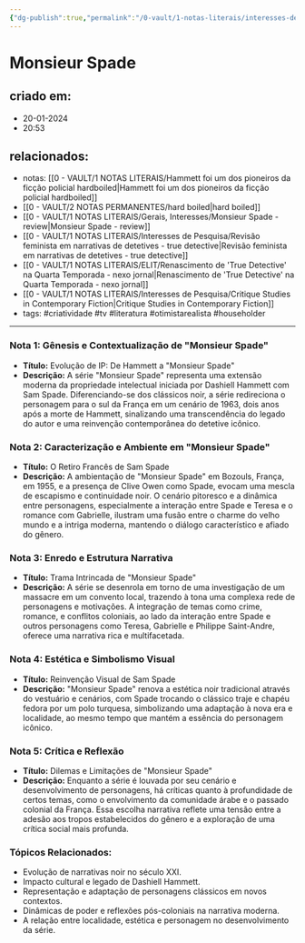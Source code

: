```yaml
---
{"dg-publish":true,"permalink":"/0-vault/1-notas-literais/interesses-de-pesquisa/monsieur-spade-genesis-e-contextualizacao/","tags":["criatividade","tv","literatura","otimistarealista","householder"],"dgHomeLink":true,"dgShowLocalGraph":true,"dgShowFileTree":true,"dgEnableSearch":true}
---
```


# Monsieur Spade

## criado em: 
- 20-01-2024
- 20:53
## relacionados:
- notas: [[0 - VAULT/1 NOTAS LITERAIS/Hammett foi um dos pioneiros da ficção policial hardboiled\|Hammett foi um dos pioneiros da ficção policial hardboiled]]
- [[0 - VAULT/2 NOTAS PERMANENTES/hard boiled\|hard boiled]]
- [[0 - VAULT/1 NOTAS LITERAIS/Gerais, Interesses/Monsieur Spade - review\|Monsieur Spade - review]]
- [[0 - VAULT/1 NOTAS LITERAIS/Interesses de Pesquisa/Revisão feminista em narrativas de detetives - true detective\|Revisão feminista em narrativas de detetives - true detective]]
- [[0 - VAULT/1 NOTAS LITERAIS/ELIT/Renascimento de 'True Detective' na Quarta Temporada - nexo jornal\|Renascimento de 'True Detective' na Quarta Temporada - nexo jornal]]
- [[0 - VAULT/1 NOTAS LITERAIS/Interesses de Pesquisa/Critique Studies in Contemporary Fiction\|Critique Studies in Contemporary Fiction]]
- tags: #criatividade #tv #literatura #otimistarealista #householder
---
### Nota 1: Gênesis e Contextualização de "Monsieur Spade"
- **Título:** Evolução de IP: De Hammett a "Monsieur Spade"
- **Descrição:** A série "Monsieur Spade" representa uma extensão moderna da propriedade intelectual iniciada por Dashiell Hammett com Sam Spade. Diferenciando-se dos clássicos noir, a série redireciona o personagem para o sul da França em um cenário de 1963, dois anos após a morte de Hammett, sinalizando uma transcendência do legado do autor e uma reinvenção contemporânea do detetive icônico.

### Nota 2: Caracterização e Ambiente em "Monsieur Spade"
- **Título:** O Retiro Francês de Sam Spade
- **Descrição:** A ambientação de "Monsieur Spade" em Bozouls, França, em 1955, e a presença de Clive Owen como Spade, evocam uma mescla de escapismo e continuidade noir. O cenário pitoresco e a dinâmica entre personagens, especialmente a interação entre Spade e Teresa e o romance com Gabrielle, ilustram uma fusão entre o charme do velho mundo e a intriga moderna, mantendo o diálogo característico e afiado do gênero.

### Nota 3: Enredo e Estrutura Narrativa
- **Título:** Trama Intrincada de "Monsieur Spade"
- **Descrição:** A série se desenrola em torno de uma investigação de um massacre em um convento local, trazendo à tona uma complexa rede de personagens e motivações. A integração de temas como crime, romance, e conflitos coloniais, ao lado da interação entre Spade e outros personagens como Teresa, Gabrielle e Philippe Saint-Andre, oferece uma narrativa rica e multifacetada.

### Nota 4: Estética e Simbolismo Visual
- **Título:** Reinvenção Visual de Sam Spade
- **Descrição:** "Monsieur Spade" renova a estética noir tradicional através do vestuário e cenários, com Spade trocando o clássico traje e chapéu fedora por um polo turquesa, simbolizando uma adaptação à nova era e localidade, ao mesmo tempo que mantém a essência do personagem icônico.

### Nota 5: Crítica e Reflexão
- **Título:** Dilemas e Limitações de "Monsieur Spade"
- **Descrição:** Enquanto a série é louvada por seu cenário e desenvolvimento de personagens, há críticas quanto à profundidade de certos temas, como o envolvimento da comunidade árabe e o passado colonial da França. Essa escolha narrativa reflete uma tensão entre a adesão aos tropos estabelecidos do gênero e a exploração de uma crítica social mais profunda.

### Tópicos Relacionados:
- Evolução de narrativas noir no século XXI.
- Impacto cultural e legado de Dashiell Hammett.
- Representação e adaptação de personagens clássicos em novos contextos. 
- Dinâmicas de poder e reflexões pós-coloniais na narrativa moderna.
- A relação entre localidade, estética e personagem no desenvolvimento da série.